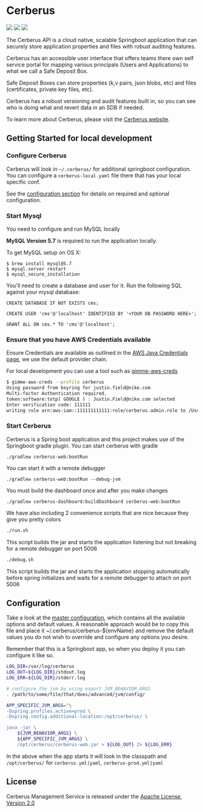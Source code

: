 # Cerberus

[![][travis img]][travis]
[![][coveralls img]][coveralls]
[![][license img]][license]

The Cerberus API is a cloud native, scalable Springboot application that can securely store application properties and files with robust auditing features.

Cerberus has an accessible user interface that offers teams there own self service portal for mapping various principals (Users and Applications) to what we call a Safe Deposit Box.

Safe Deposit Boxes can store properties (k,v pairs, json blobs, etc) and files (certificates, private key files, etc).

Cerberus has a robust versioning and audit features built in, so you can see who is doing what and revert data in an SDB if needed.

To learn more about Cerberus, please visit the [Cerberus website](http://engineering.nike.com/cerberus/).

## Getting Started for local development

### Configure Cerberus

Cerberus will look in `~/.cerberus/` for additional springboot configuration.
You can configure a `cerberus-local.yaml` file there that has your local specific conf.

See the [configuration section](#configuration) for details on required and optional configuration.

### Start Mysql

You need to configure and run MySQL locally

**MySQL Version 5.7** is required to run the application locally.

To get MySQL setup on OS X:

    $ brew install mysql@5.7
    $ mysql.server restart
    $ mysql_secure_installation

You'll need to create a database and user for it.  Run the following SQL against your mysql database:

    CREATE DATABASE IF NOT EXISTS cms;

    CREATE USER 'cms'@'localhost' IDENTIFIED BY '<YOUR DB PASSWORD HERE>';

    GRANT ALL ON cms.* TO 'cms'@'localhost';
    
### Ensure that you have AWS Credentials available

Ensure Credentials are available as outlined in the [AWS Java Credentials page](https://docs.aws.amazon.com/sdk-for-java/v1/developer-guide/credentials.html), we use the default provider chain.

For local development you can use a tool such as [gimme-aws-creds](https://github.com/Nike-Inc/gimme-aws-creds)

```bash
$ gimme-aws-creds --profile cerberus
Using password from keyring for justin.field@nike.com
Multi-factor Authentication required.
token:software:totp( GOOGLE ) : Justin.Field@nike.com selected
Enter verification code: 111111
writing role arn:aws:iam::111111111111:role/cerberus.admin.role to /Users/jfiel2/.aws/credentials
```
    
### Start Cerberus

Cerberus is a Spring boot application and this project makes use of the Springboot gradle plugin.
You can start cerberus with gradle

`./gradlew cerberus-web:bootRun`

You can start it with a remote debugger

`./gradlew cerberus-web:bootRun --debug-jvm`

You must build the dashboard once and after you make changes

`./gradlew cerberus-dashboard:buildDashboard cerberus-web:bootRun`

We have also including 2 convenience scripts that are nice because they give you pretty colors

```bash
./run.sh
```

This script builds the jar and starts the application listening but not breaking for a remote debugger on port 5006

```bash
./debug.sh
``` 

This script builds the jar and starts the application stopping automatically before spring initializes and waits for a remote debugger to attach on port 5006

## Configuration

Take a look at the [master configuration](cerberus-web/src/main/resources/cerberus.yaml), which contains all the available options and default values.
A reasonable approach would be to copy this file and place it ~/.cerberus/cerberus-${envName} and remove the default values you do not wish to override and configure any options you desire.

Remember that this is a Springboot app, so when you deploy it you can configure it like so.

```bash
LOG_DIR=/var/log/cerberus
LOG_OUT=${LOG_DIR}/stdout.log
LOG_ERR=${LOG_DIR}/stderr.log

# configure the jvm by using export JVM_BEHAVIOR_ARGS
. /path/to/some/file/that/does/advanced/jvm/config/

APP_SPECIFIC_JVM_ARGS="\
-Dspring.profiles.active=prod \
-Dspring.config.additional-location:/opt/cerberus/ \

java -jar \
    ${JVM_BEHAVIOR_ARGS} \
    ${APP_SPECIFIC_JVM_ARGS} \
    /opt/cerberus/cerberus-web.jar > ${LOG_OUT} 2> ${LOG_ERR}
```

In the above when the app starts it will look in the classpath and `/opt/cerberus/` for `cerberus.yml|yaml`, `cerberus-prod.yml|yaml`

## License

Cerberus Management Service is released under the [Apache License, Version 2.0](http://www.apache.org/licenses/LICENSE-2.0)

[travis]:https://travis-ci.org/Nike-Inc/cerberus
[travis img]:https://api.travis-ci.org/Nike-Inc/cerberus.svg?branch=master

[license]:LICENSE.txt
[license img]:https://img.shields.io/badge/License-Apache%202-blue.svg

[coveralls]:https://coveralls.io/github/Nike-Inc/cerberus
[coveralls img]:https://coveralls.io/repos/github/Nike-Inc/cerberus/badge.svg?branch=master
